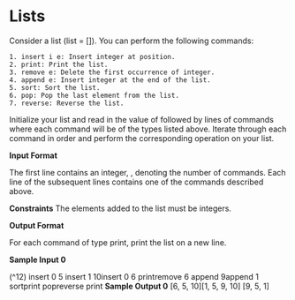 # Lists

Consider a list (list = []). You can perform the following commands:

```
1. insert i e: Insert integer at position.
2. print: Print the list.
3. remove e: Delete the first occurrence of integer.
4. append e: Insert integer at the end of the list.
5. sort: Sort the list.
6. pop: Pop the last element from the list.
7. reverse: Reverse the list.
```
Initialize your list and read in the value of followed by lines of commands where each command will
be of the types listed above. Iterate through each command in order and perform the corresponding
operation on your list.

**Input Format**

The first line contains an integer, , denoting the number of commands.
Each line of the subsequent lines contains one of the commands described above.

**Constraints**
The elements added to the list must be integers.

**Output Format**

For each command of type print, print the list on a new line.

**Sample Input 0**

(^12) insert 0 5
insert 1 10insert 0 6
printremove 6
append 9append 1
sortprint
popreverse
print
**Sample Output 0**
[6, 5, 10][1, 5, 9, 10]
[9, 5, 1]


